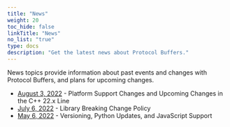 ```yaml
---
title: "News"
weight: 20
toc_hide: false
linkTitle: "News"
no_list: "true"
type: docs
description: "Get the latest news about Protocol Buffers."
---
```


News topics provide information about past events and changes with Protocol
Buffers, and plans for upcoming changes.

*   [August 3, 2022](/news/2022-08-03) - Platform Support
    Changes and Upcoming Changes in the C++ 22.x Line
*   [July 6, 2022](/news/2022-07-06) - Library Breaking
    Change Policy
*   [May 6, 2022](/news/2022-05-06) - Versioning, Python
    Updates, and JavaScript Support
